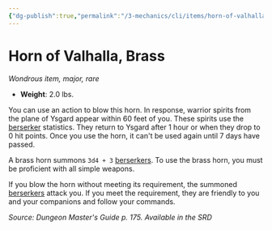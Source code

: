 ```yaml
---
{"dg-publish":true,"permalink":"/3-mechanics/cli/items/horn-of-valhalla-brass/","tags":["ttrpg-cli/compendium/src/5e/dmg","ttrpg-cli/item/rarity/rare","ttrpg-cli/item/tier/major"]}
---
```


# Horn of Valhalla, Brass
*Wondrous item, major, rare*  


- **Weight**: 2.0 lbs.

You can use an action to blow this horn. In response, warrior spirits from the plane of Ysgard appear within 60 feet of you. These spirits use the [berserker](3-Mechanics/CLI/bestiary/humanoid/berserker.md) statistics. They return to Ysgard after 1 hour or when they drop to 0 hit points. Once you use the horn, it can't be used again until 7 days have passed.

A brass horn summons `3d4 + 3` [berserkers](3-Mechanics/CLI/bestiary/humanoid/berserker.md). To use the brass horn, you must be proficient with all simple weapons.

If you blow the horn without meeting its requirement, the summoned [berserkers](3-Mechanics/CLI/bestiary/humanoid/berserker.md) attack you. If you meet the requirement, they are friendly to you and your companions and follow your commands.

*Source: Dungeon Master's Guide p. 175. Available in the <span title='Systems Reference Document (5.1)'>SRD</span>*